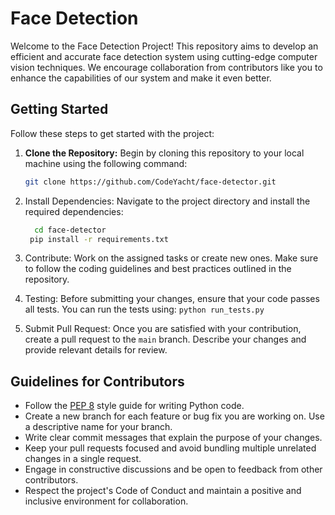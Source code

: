 # Face Detection

Welcome to the Face Detection Project! This repository aims to develop an efficient and accurate face detection system using cutting-edge computer vision techniques. We encourage collaboration from contributors like you to enhance the capabilities of our system and make it even better.

## Getting Started

Follow these steps to get started with the project:

1. **Clone the Repository:** Begin by cloning this repository to your local machine using the following command:
   
   ```bash
   git clone https://github.com/CodeYacht/face-detector.git

2. Install Dependencies: Navigate to the project directory and install the required dependencies:
   ```bash
     cd face-detector
    pip install -r requirements.txt
    ```
3. Contribute: Work on the assigned tasks or create new ones. Make sure to follow the coding guidelines and best practices outlined in the repository.

4. Testing: Before submitting your changes, ensure that your code passes all tests. You can run the tests using: `python run_tests.py`
5. Submit Pull Request: Once you are satisfied with your contribution, create a pull request to the `main` branch. Describe your changes and provide relevant details for review.

## Guidelines for Contributors
- Follow the [PEP 8](https://peps.python.org/pep-0008/) style guide for writing Python code.
- Create a new branch for each feature or bug fix you are working on. Use a descriptive name for your branch.
- Write clear commit messages that explain the purpose of your changes.
- Keep your pull requests focused and avoid bundling multiple unrelated changes in a single request.
- Engage in constructive discussions and be open to feedback from other contributors.
- Respect the project's Code of Conduct and maintain a positive and inclusive environment for collaboration.
